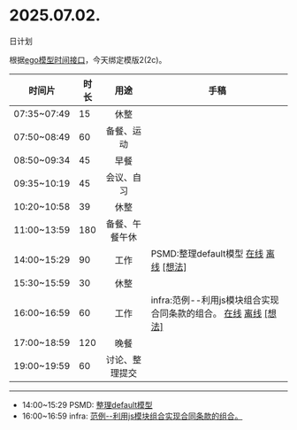 # 2025.07.02.
日计划

根据[ego模型时间接口](https://gitee.com/hyg/blog/blob/master/timeflow.md)，今天绑定模版2(2c)。

| 时间片 | 时长 | 用途 | 手稿 |
| --- | --- | :---: | --- |
| 07:35~07:49 | 15 | 休整 |  |
| 07:50~08:49 | 60 | 备餐、运动 |  |
| 08:50~09:34 | 45 | 早餐 |  |
| 09:35~10:19 | 45 | 会议、自习 |  |
| 10:20~10:58 | 39 | 休整 |  |
| 11:00~13:59 | 180 | 备餐、午餐午休 |  |
| 14:00~15:29 | 90 | 工作 | PSMD:整理default模型 [在线](http://simp.ly/p/lsBYG9) [离线](../../draft/2025/20250702140000.md) <a href="mailto:huangyg@mars22.com?subject=关于2025.07.02.[PSMD:整理default模型]任务&body=日期: 20250702%0D%0A序号: 6%0D%0A手稿:../../draft/2025/20250702140000.md%0D%0A---请勿修改邮件主题及以上内容 从下一行开始写您的想法---%0D%0A">[想法]</a> |
| 15:30~15:59 | 30 | 休整 |  |
| 16:00~16:59 | 60 | 工作 | infra:范例--利用js模块组合实现合同条款的组合。 [在线](http://simp.ly/p/MpcbHD) [离线](../../draft/2025/20250702160000.md) <a href="mailto:huangyg@mars22.com?subject=关于2025.07.02.[infra:范例--利用js模块组合实现合同条款的组合。]任务&body=日期: 20250702%0D%0A序号: 8%0D%0A手稿:../../draft/2025/20250702160000.md%0D%0A---请勿修改邮件主题及以上内容 从下一行开始写您的想法---%0D%0A">[想法]</a> |
| 17:00~18:59 | 120 | 晚餐 |  |
| 19:00~19:59 | 60 | 讨论、整理提交 |  |

---

- 14:00~15:29	PSMD: [整理default模型](../../draft/2025/20250702.01.md)
- 16:00~16:59	infra: [范例--利用js模块组合实现合同条款的组合。](../../draft/2025/20250702.02.md)

